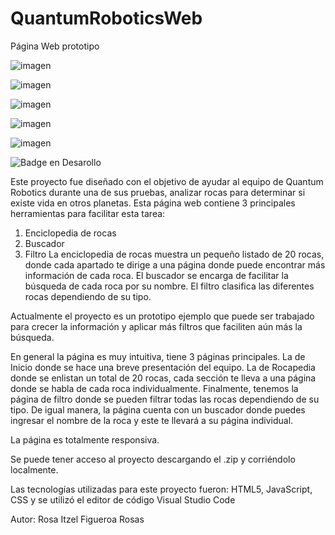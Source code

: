 # QuantumRoboticsWeb
Página Web prototipo

![imagen](https://github.com/rosafigueroaA01748086/QuantumRoboticsWeb/assets/105660271/0401bf28-12e8-4b3e-9e1c-f14e581fb983)

![imagen](https://github.com/rosafigueroaA01748086/QuantumRoboticsWeb/assets/105660271/d8dbe426-0032-4f2a-aa46-5b3fc52565aa)

![imagen](https://github.com/rosafigueroaA01748086/QuantumRoboticsWeb/assets/105660271/f40fb544-1515-46a2-8eb8-4131fd82cd34)

![imagen](https://github.com/rosafigueroaA01748086/QuantumRoboticsWeb/assets/105660271/9fa24e67-839c-4f08-9c0c-3900180379fa)

![imagen](https://github.com/rosafigueroaA01748086/QuantumRoboticsWeb/assets/105660271/29e5eac4-1014-4414-a2c1-f6753c85b34d)


![Badge en Desarollo](https://img.shields.io/badge/STATUS-EN%20DESAROLLO-green)


Este proyecto fue diseñado con el objetivo de ayudar al equipo de Quantum Robotics durante una de sus pruebas, analizar rocas para determinar si existe vida en otros planetas. 
Esta página web contiene 3 principales herramientas para facilitar esta tarea:
1. Enciclopedia de rocas
2. Buscador
3. Filtro
La enciclopedia de rocas muestra un pequeño listado de 20 rocas, donde cada apartado te dirige a una página donde puede encontrar más información de cada roca.
El buscador se encarga de facilitar la búsqueda de cada roca por su nombre.
El filtro clasifica las diferentes rocas dependiendo de su tipo. 

Actualmente el proyecto es un prototipo ejemplo que puede ser trabajado para crecer la información y aplicar más filtros que faciliten aún más la búsqueda.

En general la página es muy intuitiva, tiene 3 páginas principales. La de Inicio donde se hace una breve presentación del equipo. La de Rocapedia donde se enlistan un total de 20 rocas, cada sección te lleva a una 
página donde se habla de cada roca individualmente. Finalmente, tenemos la página de filtro donde se pueden filtrar todas las rocas dependiendo de su tipo. De igual manera, la página cuenta con un buscador donde puedes ingresar
el nombre de la roca y este te llevará a su página individual. 

La página es totalmente responsiva.

Se puede tener acceso al proyecto descargando el .zip y corriéndolo localmente. 

Las tecnologías utilizadas para este proyecto fueron:
 HTML5, JavaScript, CSS y se utilizó el editor de código Visual Studio Code

Autor: Rosa Itzel Figueroa Rosas

